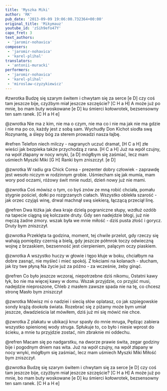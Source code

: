 ```yaml
---
title: 'Myszka Miki'
author: 'RK'
pub_date: '2013-09-09 19:06:00.732364+00:00'
original_title: 'Mikymauz'
youtube_id: 'zSih9efo47Y'
capo_fret: 3
text_authors:
 - 'jaromir-nohavica'
composers:
 - 'jaromir-nohavica'
 - 'karel-plihal'
translators:
 - 'antonii-muracki'
performers:
 - 'jaromir-nohavica'
 - 'karel-plihal'
 - 'miroslaw-czyzykiewicz'
---
```


#zwrotka
Budzę się szarym świtem i chwytam się za serce [e D]
czy coś tam jeszcze bije, czyżbym miał jeszcze szczęście? [C H a H]
A może już po mnie, bo mam buty woskowane [e D]
ku śmierci kołowrotek, bezsensowny ten sam ranek. [C H a H e]

@zwrotka
Nie ma z kim, nie ma o czym, nie ma co i nie ma jak
nie ma gdzie i nie ma po co, każdy jest z sobą sam.
Wychudły Don Kichot siodła swą Rozynantę,
a ślepy bóg za sterem prowadzi nasza łajbę.

#refren
Telefon niech milczy - nagranych uczuć dramat, [H C a H]
złe wieści jak bezpieka także przychodzą z rana. [H C a H]
Już na wpół czujny, na wpół złapany w nocy wnyki, [a D]
mógłbym się zaśmiać, lecz mam uśmiech Myszki Miki  [G H]
Ranki bym zniszczył. [e D]

@zwrotka
W radiu gra Chick Corea - prezenter dobry człowiek -
zaprawdę jest wesoło niczym w rodzinnym grobie.
Uśmiecham się jak mumia, mam wory pod oczami,
różowy świt mnie nudzi, dzień nowy już nie mami.

@zwrotka
Coś mówisz o tym, co byś znów ze mną robić chciała,
pomału stygnie pościel, dołki po rozgrzanych ciałach.
Wszystko oblekła szarość - jak orzec czyjąś winę,
drwal machnął swą siekierą, łączącą przeciął linę.

@refren
Dwa łóżka jak dwa kraje dzielą pograniczne słupy,
wzdłuż ozdób na tapecie ciągną się kolczaste druty.
Gdy sen nadejdzie błogi, już nie męczą żadne zmory.
wszak była we mnie miłość - dziś pusta złość i gorycz.
Druty bym zniszczył.

@zwrotka
Przeklęta ta godzina, moment, tej chwile przelot,
gdy rzeczy się wahają pomiędzy czernią a bielą,
gdy jeszcze półmrok toczy odwieczną wojnę z brzaskiem,
bezsenność jest cierpieniem, palącym oczy piaskiem.

@zwrotka
A wszystko huczy w głowie i tępo kłuje w boku,
chciałbym na dobre zasnąć, nie myśleć i mieć spokój.
Z łokciami na kolanach - słucham, jak łzy twe płyną 
Na życie już za późno - za wcześnie, żeby ginąć.

@refren
Co było jeszcze wczoraj, niepotrzebne dziś nikomu,
Ostatni kawy łyk, bo nie ma więcej kawy w domu.
Wszak przyjdzie, co przyjść musi, nadejdzie nieproszone,
Chleb z masłem zawsze spada nie na tę, co chcesz stronę
Masło bym zniszczył

@zwrotka
Mówisz mi o nadziei i siecią słów oplatasz,
co jak szpiegowskie sondy krążą dookoła świata.
Rozebrać się z piżamy może bym umiał jeszcze,
dwadzieścia lat mówiłem, dziś już mi się mówić nie chce.

@zwrotka
Z plakatu w ubikacji knur spasły do mnie mruga,
Pędząc zabiera wszystko spienionej wody struga.
Spłukuje to, co było i niesie wprost do ścieku,
a mnie tu przyjdzie zostać, nim zbraknie mi oddechu.

@refren
Macam się po nadgarstku, na dworze prawie świta,
zegar godziny bije i pogodnym dniem nas wita.
Już na wpół czujny, na wpół złapany w nocy wnyki,
mógłbym się zaśmiać, lecz mam uśmiech Myszki Miki
Miłość bym zniszczył.

@zwrotka
Budzę się szarym świtem i chwytam się za serce [e D]
czy coś tam jeszcze bije, czyżbym miał jeszcze szczęście? [C H a H]
A może już po mnie, bo mam buty woskowane [e D]
ku śmierci kołowrotek, bezsensowny ten sam ranek. [C H a H e]